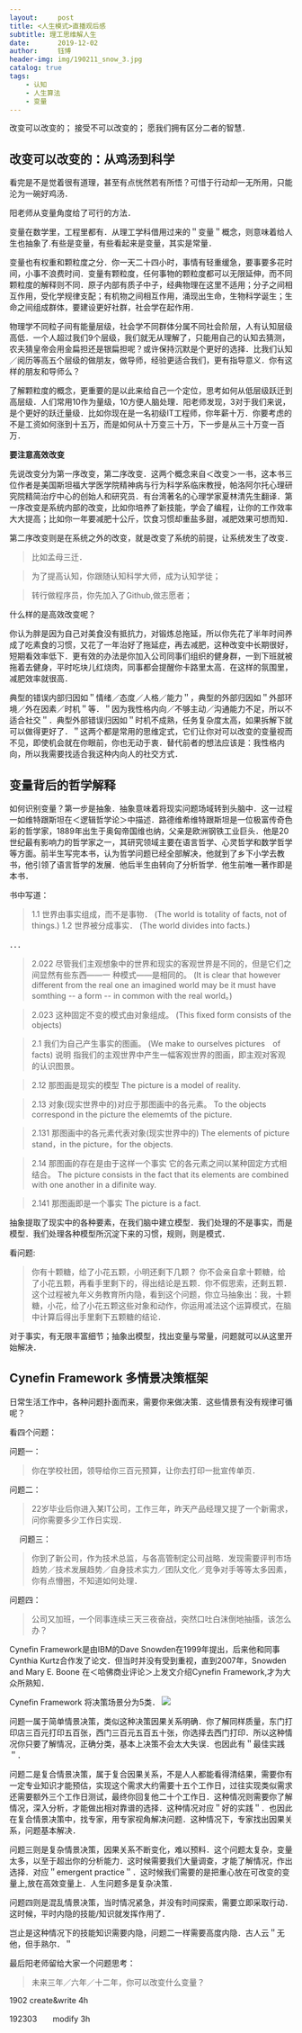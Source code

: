 ```yaml
---
layout:     post
title: <人生模式>直播观后感
subtitle: 理工思维解人生
date:       2019-12-02
author:     钰博
header-img: img/190211_snow_3.jpg
catalog: true
tags:
    - 认知
    - 人生算法
    - 变量
---
```



> 
改变可以改变的；
接受不可以改变的；
愿我们拥有区分二者的智慧．


## 改变可以改变的：从鸡汤到科学

看完是不是觉着很有道理，甚至有点恍然若有所悟？可惜于行动却一无所用，只能沦为一碗好鸡汤．

阳老师从变量角度给了可行的方法．


变量在数学里，工程里都有．从理工学科借用过来的＂变量＂概念，则意味着给人生也抽象了.有些是变量，有些看起来是变量，其实是常量．


变量也有权重和颗粒度之分．你一天二十四小时，事情有轻重缓急，要事要多花时间，小事不浪费时间．变量有颗粒度，任何事物的颗粒度都可以无限延伸，而不同颗粒度的解释则不同．原子内部有质子中子，经典物理在这里不适用；分子之间相互作用，受化学规律支配；有机物之间相互作用，涌现出生命，生物科学诞生；生命之间组成群体，要建设更好社群，社会学在起作用．

物理学不同粒子间有能量层级，社会学不同群体分属不同社会阶层，人有认知层级高低．一个人超过我们9个层级，我们就无从理解了，只能用自己的认知去猜测，农夫猜皇帝会用金扁担还是银扁担呢？或许保持沉默是个更好的选择．比我们认知／阅历等高五个层级的做朋友，做导师，经验更适合我们，更有指导意义．你有这样的朋友和导师么？

了解颗粒度的概念，更重要的是以此来给自己一个定位，思考如何从低层级跃迁到高层级．人们常用10作为量级，10方便人脑处理．阳老师发现，3对于我们来说，是个更好的跃迁量级．比如你现在是一名初级IT工程师，你年薪十万．你要考虑的不是工资如何涨到十五万，而是如何从十万变三十万，下一步是从三十万变一百万．


**要注意高效改变**


先说改变分为第一序改变，第二序改变．这两个概念来自＜改变＞一书，这本书三位作者是美国斯坦福大学医学院精神病与行为科学系临床教授，帕洛阿尔托心理研究院精简治疗中心的创始人和研究员．有台湾著名的心理学家夏林清先生翻译．第一序改变是系统内部的改变，比如你培养了新技能，学会了编程，让你的工作效率大大提高；比如你一年要减肥十公斤，饮食习惯却重盐多甜，减肥效果可想而知．

第二序改变则是在系统之外的改变，就是改变了系统的前提，让系统发生了改变．
> 比如孟母三迁．

> 为了提高认知，你跟随认知科学大师，成为认知学徒；

> 转行做程序员，你先加入了Github,做志愿者；



什么样的是高效改变呢？

你认为胖是因为自己对美食没有抵抗力，对锻炼总拖延，所以你先花了半年时间养成了吃素食的习惯，又花了一年治好了拖延症，再去减肥，这种改变中长期很好，短期看效率低下．更有效的办法是你加入公司同事们组织的健身群，一到下班就被拖着去健身，平时吃块儿红烧肉，同事都会提醒你卡路里太高．在这样的氛围里，减肥效率就很高．

典型的错误内部归因如＂情绪／态度／人格／能力＂，典型的外部归因如＂外部环境／外在因素／时机＂等．＂因为我性格内向／不够主动／沟通能力不足，所以不适合社交＂．典型外部错误归因如＂时机不成熟，任务复杂度太高，如果拆解下就可以做得更好了．＂这两个都是常用的思维定式，它们让你对可以改变的变量视而不见，即使机会就在你眼前，你也无动于衷．替代前者的想法应该是：我性格内向，所以我需要找适合我这种内向人的社交方式．




## 变量背后的哲学解释


如何识别变量？第一步是抽象．抽象意味着将现实问题场域转到头脑中．这一过程一如维特跟斯坦在＜逻辑哲学论＞中描述．路德维希维特跟斯坦是一位极富传奇色彩的哲学家，1889年出生于奥匈帝国维也纳，父亲是欧洲钢铁工业巨头．他是20世纪最有影响力的哲学家之一，其研究领域主要在语言哲学、心灵哲学和数学哲学等方面。前半生写完本书，认为哲学问题已经全部解决，他就到了乡下小学去教书，他引领了语言哲学的发展．他后半生由转向了分析哲学．他生前唯一著作即是本书．

书中写道：

> 1.1 世界由事实组成，而不是事物．
(The world is totality of facts, not of things.)
> 1.2 世界被分成事实．
(The world divides into facts.)

．．．

> 2.022 尽管我们主观想象中的世界和现实的客观世界是不同的，但是它们之间显然有些东西——⼀
种模式——是相同的。
(It is clear that however different from the real one an imagined world may be it must have somthing -- a form -- in common with the real world。) 

> 2.023 这种固定不变的模式由对象组成。
(This fixed form consists of the objects) 

> 2.1 我们为⾃⼰产⽣事实的图画。
(We make to ourselves pictures　of facts) 
说明 指我们的主观世界中产⽣⼀幅客观世界的图画，即主观对客观的认识图景。

> 2.12 那图画是现实的模型
The picture is a model of reality. 

> 2.13 对象(现实世界中的)对应于那图画中的各元素。
To the objects correspond in the picture the elememts of the picture. 

> 2.131 那图画中的各元素代表对象(现实世界中的) 
The elements of picture stand，in the picture，for the objects. 

> 2.14 那图画的存在是由于这样⼀个事实 它的各元素之间以某种固定⽅式相结合。
The picture consists in the fact that its elements are combined with one another in a difinite way. 

> 2.141 那图画即是⼀个事实
The picture is a fact. 

抽象提取了现实中的各种要素，在我们脑中建立模型．我们处理的不是事实，而是模型．我们处理各种模型所沉淀下来的习惯，规则，则是模式．

看问题:
> 你有十颗糖，给了小花五颗，小明还剩下几颗？
你不会亲自拿十颗糖，给了小花五颗，再看手里剩下的，得出结论是五颗．你不假思索，还剩五颗．这个过程被九年义务教育所内隐，看到这个问题，你立马抽象出：我，十颗糖，小花，给了小花五颗这些对象和动作，你运用减法这个运算模式，在脑中计算后得出手里剩下五颗糖的结论．


对于事实，有无限丰富细节；抽象出模型，找出变量与常量，问题就可以从这里开始解决．


## Cynefin Framework 多情景决策框架
日常生活工作中，各种问题扑面而来，需要你来做决策．这些情景有没有规律可循呢？

看四个问题：

问题一：
> 你在学校社团，领导给你三百元预算，让你去打印一批宣传单页．


问题二：
> 22岁毕业后你进入某IT公司，工作三年，昨天产品经理又提了一个新需求，问你需要多少工作日实现．

　
问题三：
> 你到了新公司，作为技术总监，与各高管制定公司战略．发现需要评判市场趋势／技术发展趋势／自身技术实力／团队文化／竞争对手等等太多因素，你有点懵圈，不知道如何处理．



问题四：
> 公司又加班，一个同事连续三天三夜奋战，突然口吐白沫倒地抽搐，该怎么办？



Cynefin Framework是由IBM的Dave Snowden在1999年提出，后来他和同事Cynthia Kurtz合作发了论文．但当时并没有受到重视，直到2007年，Snowden and Mary E. Boone 在＜哈佛商业评论＞上发文介绍Cynefin Framework,才为大众所熟知．

Cynefin Framework 将决策场景分为5类．
![](https://github.com/WangYuBo/wangyubo.github.io/blob/master/img/Cynefin_framework%2C_February_2011_(2).jpeg)


问题一属于简单情景决策，类似这种决策因果关系明确．你了解同样质量，东门打印店三百元打印五百张，西门三百元五百五十张，你选择去西门打印．所以这种情况你只要了解情况，正确分类，基本上决策不会太大失误．也因此有＂最佳实践＂．

问题二是复合情景决策，属于复合因果关系，不是人人都能看得清结果，需要你有一定专业知识才能预估，实现这个需求大约需要十五个工作日，过往实现类似需求还需要额外三个工作日测试，最终你回复他二十个工作日．这种情况则需要你了解情况，深入分析，才能做出相对靠谱的选择．这种情况对应＂好的实践＂．也因此在复合情景决策中，找专家，用专家视角解决问题．这种情况下，专家找出因果关系，问题基本解决．

问题三则是复杂情景决策，因果关系不断变化，难以预料．这个问题太复杂，变量太多，以至于超出你的分析能力．这时候需要我们大量调查，才能了解情况，作出选择．对应＂emergent practice＂．这时候我们需要的是把重心放在可改变的变量上,放在高效变量上．人生问题多是复杂决策．

问题四则是混乱情景决策，当时情况紧急，并没有时间探索，需要立即采取行动．这时候，平时内隐的技能/知识就发挥作用了．

岂止是这种情况下的技能知识需要内隐，问题二一样需要高度内隐．古人云＂无他，但手熟尔．＂


最后阳老师留给大家一个问题思考：
> 未来三年／六年／十二年，你可以改变什么变量？







1902 create&write 4h


192303　　modify 3h
